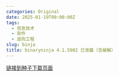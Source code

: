 ```yaml
---
categories: Original
date: 2025-01-19T00:00:00Z
tags:
  - 信息技术
  - 软件
  - 逆向工程
slug: binja
title: binaryninja 4.1.5902 已泄露（含破解）
---
```


[链接到种子下载页面](https://web.archive.org/web/20250118234758/https://panzergranate.net/binja.html)

<!--
5oiW6ICF55u05o6l5L2/55So5q2kW+ejgeWKm+mTvuaOpV0obWFnbmV0Oj94dD11cm46YnRpaDo0NjIwY2Y2YjZlOTEzZWNiNGU5ODY5ODgxOGNkOWJlZTJjZjE1MDJjJmRuPWJpbmphX3JlbGVhc2VfNynjgII=
-->
